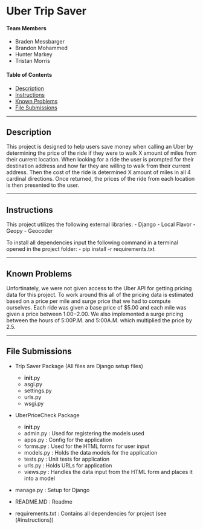 # Uber Trip Saver

#### Team Members

- Braden Messbarger
- Brandon Mohammed
- Hunter Markey
- Tristan Morris

#### Table of Contents

- [Description](#description)
- [Instructions](#instructions)
- [Known Problems](#known-problems)
- [File Submissions](#file-submissions)

---

## Description

This project is designed to help users save money when calling an Uber by determining the price of the ride if they were to walk X amount of miles from their current location. When looking for a ride the user is prompted for their destination address and how far they are willing to walk from their current address. Then the cost of the ride is determined X amount of miles in all 4 cardinal directions. Once returned, the prices of the ride from each location is then presented to the user. 

---

## Instructions

This project utilizes the following external libraries:
     - Django
     - Local Flavor
     - Geopy
     - Geocoder
     
To install all dependencies input the following command in a terminal opened in the project folder:
     - pip install -r requirements.txt
     
 ---
 
 ## Known Problems
 
 Unfortinately, we were not given access to the Uber API for getting pricing data for this project. To work around this all of the pricing data is estimated based on a price per mile and surge price that we had to compute ourselves. Each ride was given a base price of $5.00 and each mile was given a price between $1.00-$2.00. We also implemented a surge pricing between the hours of 5:00P.M. and 5:00A.M. which multiplied the price by 2.5. 
 
 ---
 
 ## File Submissions

- Trip Saver Package (All files are Django setup files)
     - __init__.py 
     - asgi.py
     - settings.py
     - urls.py
     - wsgi.py

- UberPriceCheck Package 
     - __init__.py
     - admin.py : Used for registering the models used
     - apps.py : Config for the application
     - forms.py : Used for the HTML forms for user input
     - models.py : Holds the data models for the application
     - tests.py : Unit tests for application
     - urls.py : Holds URLs for application
     - views.py : Handles the data input from the HTML form and places it into a model

- manage.py : Setup for Django
- README.MD : Readme
- requirements.txt : Contains all dependencies for project (see (#instructions))  

     

